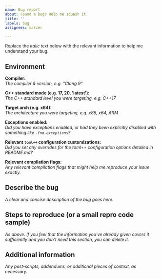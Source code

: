 ```yaml
---
name: Bug report
about: Found a bug? Help me squash it.
title: ''
labels: bug
assignees: marzer

---
```


Replace the _italic_ text below with the relevant information to help me understand your bug.

## Environment
**Compiler:**  
_The compiler & version, e.g. "Clang 9"_  

**C++ standard mode (e.g. 17, 20, 'latest'):**  
_The C++ standard level you were targeting, e.g. C++17_  

**Target arch (e.g. x64):**  
_The architecture you were targeting, e.g. x86, x64, ARM_  

**Exceptions enabled:**  
_Did you have exceptions enabled, or had they been explicitly disabled with something like `-fno-exceptions`?_  

**Relevant `toml++` configuration customizations:**  
_Did you set any overrides for the toml++ configuration options detailed in README.md?_  

**Relevant compilation flags:**  
_Any relevant compilation flags that might help me reproduce your issue exactly._  

## Describe the bug
_A clear and concise description of the bug goes here._

## Steps to reproduce (or a small repro code sample)
_As above. If you feel that the information you've already given covers it sufficiently and you don't need this section, you can delete it._

## Additional information
_Any post-scripts, addendums, or additional pieces of context, as necessary._
